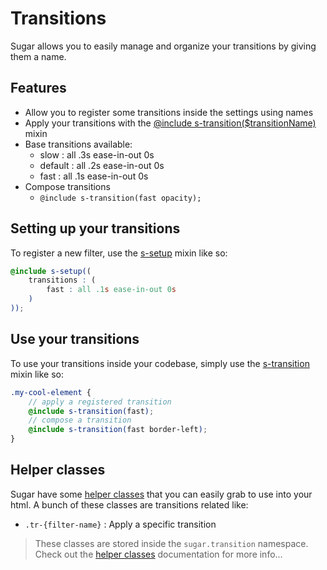 # Transitions

Sugar allows you to easily manage and organize your transitions by giving them a name.

## Features

- Allow you to register some transitions inside the settings using names
- Apply your transitions with the [@include s-transition($transitionName)](../src/sass/core/mixins/_s-transition.md) mixin
- Base transitions available:
	- slow : all .3s ease-in-out 0s
	- default : all .2s ease-in-out 0s
	- fast : all .1s ease-in-out 0s
- Compose transitions
	- ```@include s-transition(fast opacity);```

## Setting up your transitions

To register a new filter, use the [s-setup](../src/sass/core/mixins/_s-setup.md) mixin like so:

```scss
@include s-setup((
	transitions : (
		fast : all .1s ease-in-out 0s
	)
));
```

## Use your transitions

To use your transitions inside your codebase, simply use the [s-transition](../src/sass/core/mixins/_s-transition.md) mixin like so:

```scss
.my-cool-element {
	// apply a registered transition
	@include s-transition(fast);
	// compose a transition
	@include s-transition(fast border-left);
}
```

## Helper classes

Sugar have some [helper classes](helper-classes.md) that you can easily grab to use into your html. A bunch of these classes are transitions related like:

- ```.tr-{filter-name}``` : Apply a specific transition

> These classes are stored inside the ```sugar.transition``` namespace. Check out the [helper classes](helper-classes.md) documentation for more info...
